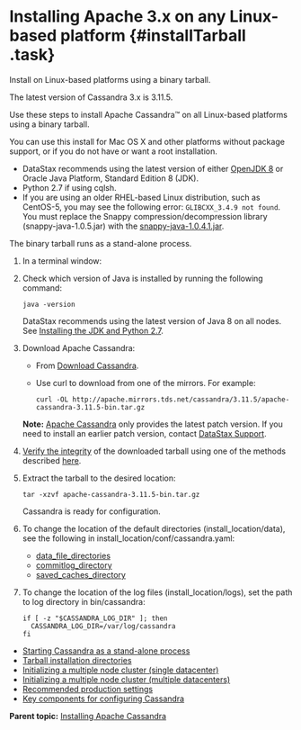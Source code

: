 # Installing Apache 3.x on any Linux-based platform {#installTarball .task}

Install on Linux-based platforms using a binary tarball.

The latest version of Cassandra 3.x is 3.11.5.

Use these steps to install Apache Cassandra™ on all Linux-based platforms using a binary tarball.

You can use this install for Mac OS X and other platforms without package support, or if you do not have or want a root installation.

-   DataStax recommends using the latest version of either [OpenJDK 8](http://openjdk.java.net/) or Oracle Java Platform, Standard Edition 8 \(JDK\).
-   Python 2.7 if using cqlsh.
-   If you are using an older RHEL-based Linux distribution, such as CentOS-5, you may see the following error: `GLIBCXX_3.4.9 not found`. You must replace the Snappy compression/decompression library \(snappy-java-1.0.5.jar\) with the [snappy-java-1.0.4.1.jar](https://github.com/xerial/snappy-java).

The binary tarball runs as a stand-alone process.

1.  In a terminal window:
2.  Check which version of Java is installed by running the following command:

    ```language-bash
    java -version
    ```

    DataStax recommends using the latest version of Java 8 on all nodes. See [Installing the JDK and Python 2.7](installJDKabout.md).

3.  Download Apache Cassandra:

    -   From [Download Cassandra](http://cassandra.apache.org/download/).
    -   Use curl to download from one of the mirrors. For example:

        ```language-bash
        curl -OL http://apache.mirrors.tds.net/cassandra/3.11.5/apache-cassandra-3.11.5-bin.tar.gz
        ```

    **Note:** [Apache Cassandra](http://cassandra.apache.org/download/) only provides the latest patch version. If you need to install an earlier patch version, contact [DataStax Support](https://support.datastax.com/).

4.  [Verify the integrity](https://www.apache.org/info/verification.html) of the downloaded tarball using one of the methods described [here](https://www.apache.org/dyn/closer.cgi#verify).

5.  Extract the tarball to the desired location:

    ```language-bash
    tar -xzvf apache-cassandra-3.11.5-bin.tar.gz
    ```

    Cassandra is ready for configuration.

6.  To change the location of the default directories \(install\_location/data\), see the following in install\_location/conf/cassandra.yaml:

    -   [data\_file\_directories](../configuration/configCassandra_yaml.md#data_file_directories)
    -   [commitlog\_directory](../configuration/configCassandra_yaml.md#commitlog_directory)
    -   [saved\_caches\_directory](../configuration/configCassandra_yaml.md#saved_caches_directory)
7.  To change the location of the log files \(install\_location/logs\), set the path to log directory in bin/cassandra:

    ```
    if [ -z "$CASSANDRA_LOG_DIR" ]; then
      CASSANDRA_LOG_DIR=/var/log/cassandra
    fi
    ```


-   [Starting Cassandra as a stand-alone process](../initialize/referenceStartCprocess.md)
-   [Tarball installation directories](installLocateTar.md)
-   [Initializing a multiple node cluster \(single datacenter\)](../initialize/initSingleDS.md)
-   [Initializing a multiple node cluster \(multiple datacenters\)](../initialize/initMultipleDS.md)
-   [Recommended production settings](installRecommendSettings.md)
-   [Key components for configuring Cassandra](../architecture/archIntro.md#key-tasks)

**Parent topic:** [Installing Apache Cassandra](../../cassandra/install/install_cassandraTOC.md)

